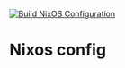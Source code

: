 [![Build NixOS Configuration](https://github.com/dat-Antho/nixos-config/actions/workflows/build.yml/badge.svg)](https://github.com/dat-Antho/nixos-config/actions/workflows/build.yml)

# Nixos config 
